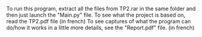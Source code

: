 To run this program, extract all the files from TP2.rar in the same folder and then just launch the "Main.py" file.
To see what the project is based on, read the TP2.pdf file (in french)
To see captures of what the program can do/how it works in a little more details, see the "Report.pdf" file. (in french)

